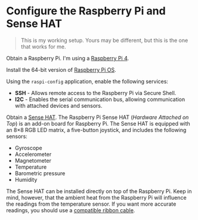 # Configure the Raspberry Pi and Sense HAT

> This is my working setup. Yours may be different, but this is the one that works for me.

Obtain a Raspberry Pi.  I'm using a [Raspberry Pi 4](https://www.raspberrypi.com/products/raspberry-pi-4-model-b/).

Install the 64-bit version of [Raspberry Pi OS](https://www.raspberrypi.com/software/).

Using the `raspi-config` application, enable the following services:

* **SSH** - Allows remote access to the Raspberry Pi via Secure Shell.
* **I2C** - Enables the serial communication bus, allowing communication with attached devices and sensors.

Obtain a [Sense HAT](https://www.raspberrypi.com/products/sense-hat/).  The Raspberry Pi Sense HAT (_Hardware Attached on Top_) is an add-on board for Raspberry Pi. The Sense HAT is equipped with an 8×8 RGB LED matrix, a five-button joystick, and includes the following sensors:

* Gyroscope
* Accelerometer
* Magnetometer
* Temperature
* Barometric pressure
* Humidity

The Sense HAT can be installed directly on top of the Raspberry Pi.  Keep in mind, however, that the ambient heat from the Raspberry Pi will influence the readings from the temperature sensor.  If you want more accurate readings, you should use a [compatible ribbon cable](https://www.adafruit.com/product/4823).

